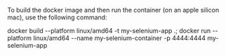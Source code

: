 To build the docker image and then run the container (on an apple silicon mac), use the following command:

docker build --platform linux/amd64 -t my-selenium-app .; docker run --platform linux/amd64 --name my-selenium-container -p 4444:4444 my-selenium-app